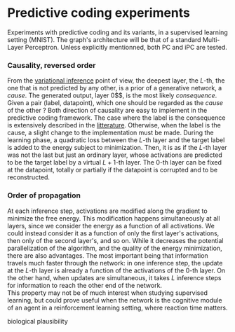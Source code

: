 # Predictive coding experiments

Experiments with predictive coding and its variants, in a supervised learning setting (MNIST).  The graph's architecture will be that of a standard Multi-Layer Perceptron. Unless explicitly mentionned, both PC and iPC are tested.

### Causality, reversed order

From the [variational inference](https://arxiv.org/pdf/2202.09467.pdf) point of view, the deepest layer, the $L$-th, the one that is not predicted by any other, is a prior of a generative network, a *cause*. The generated output, layer 0$$, is the most likely *consequence*. Given a pair (label, datapoint), which one should be regarded as the *cause* of the other ? Both direction of causality are easy to implement in the predictive coding framework. The case where the label is the consequence is extensively described in the [litterature](https://pubmed.ncbi.nlm.nih.gov/28333583/). Otherwise, when the label is the cause, a slight change to the implementation must be made. During the learning phase, a quadratic loss between the $L$-th layer and the target label is added to the energy subject to minimization. Then, it is as if the $L$-th layer was not the last but just an ordinary layer, whose activations are predicted to be the target label by a virtual $L+1$-th layer. The $0$-th layer can be fixed at the datapoint, totally or partially if the datapoint is corrupted and to be reconstructed.


### Order of propagation

At each inference step, activations are modified along the gradient to minimize the free energy. This modification happens simultaneously at all layers, since we consider the energy as a function of all activations. We could instead consider it as a function of only the first layer's activations, then only of the second layer's, and so on. While it decreases the potential parallelization of the algorithm, and the quality of the energy minimization, there are also advantages. The most important being that information travels much faster through the network:  in one inference step, the update at the $L$-th layer is already a function of the activations of the $0$-th layer. On the other hand, when updates are simultaneous, it takes $L$ inference steps for information to reach the other end of the network. <br>
This property may not be of much interest when studying supervised learning, but could prove useful when the network is the cognitive module of an agent in a reinforcement learning setting, where reaction time matters.

biological plausibility
